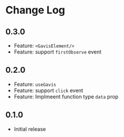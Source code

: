 # Change Log

## 0.3.0

- Feature: `<GavisElement/>`
- Feature: support `firstObserve` event

## 0.2.0

- Feature: `useGavis`
- Feature: support `click` event
- Feature: Implmeent function type `data` prop

## 0.1.0

- Initial release
